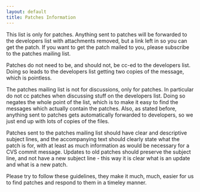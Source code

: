 ```yaml
---
layout: default
title: Patches Information
---
```

This list is only for patches. Anything sent to patches will be
forwarded to the developers list with attachments removed, but a link
left in so you can get the patch. If you want to get the patch mailed to
you, please subscribe to the patches mailing list.

Patches do not need to be, and should not, be cc-ed to the developers
list. Doing so leads to the developers list getting two copies of the
message, which is pointless.

The patches mailing list is not for discussions, only for patches. In
particular do not cc patches when discussing stuff on the developers
list. Doing so negates the whole point of the list, which is to make it
easy to find the messages which actually contain the patches. Also, as
stated before, anything sent to patches gets automatically forwarded to
developers, so we just end up with lots of copies of the files.

Patches sent to the patches mailing list should have clear and
descriptive subject lines, and the accompanying text should clearly
state what the patch is for, with at least as much information as would
be necessary for a CVS commit message. Updates to old patches should
preserve the subject line, and not have a new subject line - this way it
is clear what is an update and what is a new patch.

Please try to follow these guidelines, they make it much, much, easier
for us to find patches and respond to them in a timeley manner.
